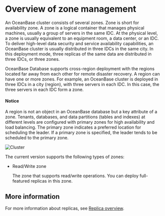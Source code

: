 # Overview of zone management

An OceanBase cluster consists of several zones. Zone is short for availability zone. A zone is a logical container that manages physical machines, usually a group of servers in the same IDC. At the physical level, a zone is usually equivalent to an equipment room, a data center, or an IDC. To deliver high-level data security and service availability capabilities, an OceanBase cluster is usually distributed in three IDCs in the same city. In this deployment mode, three replicas of the same data are distributed in three IDCs, or three zones.

OceanBase Database supports cross-region deployment with the regions located far away from each other for remote disaster recovery. A region can have one or more zones. For example, an OceanBase cluster is deployed in three IDCs in a city (region), with three servers in each IDC. In this case, the three servers in each IDC form a zone.

  <main id="notice" type='notice'>
    <h4>Notice</h4>
    <p>A region is not an object in an OceanBase database but a key attribute of a zone. Tenants, databases, and data partitions (tables and indexes) at different levels are configured with primary zones for high availability and load balancing. The primary zone indicates a preferred location for scheduling the leader. If a primary zone is specified, the leader tends to be scheduled to the primary zone. </p>
  </main>

![Cluster](https://help-static-aliyun-doc.aliyuncs.com/assets/img/zh-CN/1469699361/p359336.jpg)

The current version supports the following types of zones:

* Read/Write zone

   The zone that supports read/write operations. You can deploy full-featured replicas in this zone.

## More information

<!-- For more information about the primary zone, see [Primary zone](../../../../1.oceanbase-database-concepts/5.distributed-database-objects/2.cluster-architecture.md). -->

For more information about replicas, see [Replica overview](../../../400.replica-management/400.manage-replicas/100.replica-overview.md).
